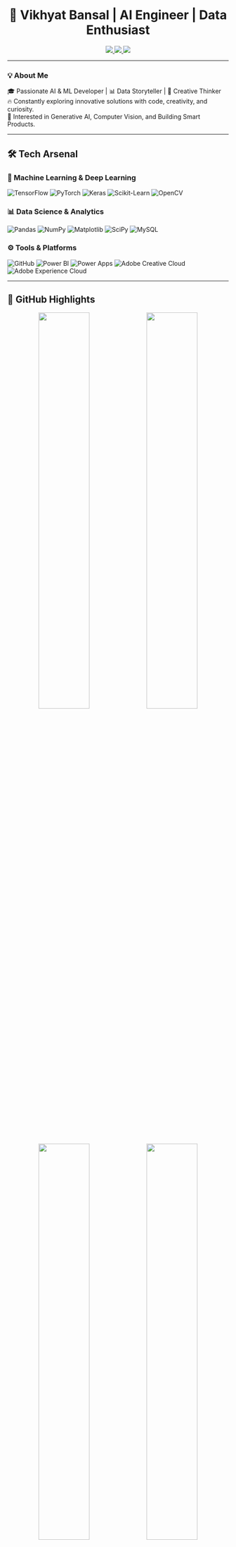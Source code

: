 <h1 align="center">🚀 Vikhyat Bansal | AI Engineer | Data Enthusiast</h1>

<p align="center">
  <a href="https://www.linkedin.com/in/vikhyat-bansal/" target="_blank">
    <img src="https://img.shields.io/badge/LinkedIn-0A66C2?style=for-the-badge&logo=linkedin&logoColor=white"/>
  </a>
  <a href="https://vikhyatbansal.github.io/" target="_blank">
    <img src="https://img.shields.io/badge/Portfolio-000000?style=for-the-badge&logo=firefox&logoColor=#FF7139"/>
  </a>
  <a href="mailto:vikhyatbansal07@gmail.com">
    <img src="https://img.shields.io/badge/Email-D14836?style=for-the-badge&logo=gmail&logoColor=white"/>
  </a>
</p>

---

### 💡 About Me

🎓 Passionate AI & ML Developer | 📊 Data Storyteller | 🎨 Creative Thinker  
🔥 Constantly exploring innovative solutions with code, creativity, and curiosity.  
🧠 Interested in Generative AI, Computer Vision, and Building Smart Products.  

---

## 🛠️ Tech Arsenal

### 🧠 Machine Learning & Deep Learning
![TensorFlow](https://img.shields.io/badge/TensorFlow-FF6F00?style=for-the-badge&logo=tensorflow&logoColor=white)
![PyTorch](https://img.shields.io/badge/PyTorch-EE4C2C?style=for-the-badge&logo=PyTorch&logoColor=white)
![Keras](https://img.shields.io/badge/Keras-D00000?style=for-the-badge&logo=Keras&logoColor=white)
![Scikit-Learn](https://img.shields.io/badge/Scikit--Learn-F7931E?style=for-the-badge&logo=scikit-learn&logoColor=white)
![OpenCV](https://img.shields.io/badge/OpenCV-27338e?style=for-the-badge&logo=opencv&logoColor=white)

### 📊 Data Science & Analytics
![Pandas](https://img.shields.io/badge/Pandas-150458?style=for-the-badge&logo=pandas&logoColor=white)
![NumPy](https://img.shields.io/badge/NumPy-013243?style=for-the-badge&logo=numpy&logoColor=white)
![Matplotlib](https://img.shields.io/badge/Matplotlib-11557C?style=for-the-badge&logo=matplotlib&logoColor=white)
![SciPy](https://img.shields.io/badge/SciPy-8CAAE6?style=for-the-badge&logo=scipy&logoColor=white)
![MySQL](https://img.shields.io/badge/MySQL-00000F?style=for-the-badge&logo=mysql&logoColor=white)

### ⚙️ Tools & Platforms
![GitHub](https://img.shields.io/badge/GitHub-171515?style=for-the-badge&logo=github&logoColor=white)
![Power BI](https://img.shields.io/badge/Power%20BI-F2C811?style=for-the-badge&logo=powerbi&logoColor=black)
![Power Apps](https://img.shields.io/badge/Power_Apps-742774?style=for-the-badge&logo=powerapps&logoColor=white)
![Adobe Creative Cloud](https://img.shields.io/badge/Adobe_Creative_Cloud-DA1F26?style=for-the-badge&logo=Adobe-Creative-Cloud&logoColor=white)
![Adobe Experience Cloud](https://img.shields.io/badge/Adobe_Experience_Cloud-6E5BAA?style=for-the-badge&logo=adobe&logoColor=white)

---

## 🌟 GitHub Highlights

<p align="center">
  <img src="https://awesome-github-stats.azurewebsites.net/user-stats/VikhyatBansal?cardType=level&theme=radical&Border=DD2727" width="48%"/>
  <img src="https://github-readme-streak-stats.herokuapp.com/?user=VikhyatBansal&theme=tokyonight&hide_border=false" width="48%"/>
</p>

<p align="center">
  <img src="https://github-readme-stats.vercel.app/api/top-langs/?username=VikhyatBansal&layout=compact&theme=radical&hide_border=false" width="48%"/>
  <img src="https://github-readme-stats.vercel.app/api?username=VikhyatBansal&show_icons=true&theme=radical&hide_border=false&count_private=true" width="48%"/>
</p>

---

## 🚀 Let's Build Something Amazing

✨ *I'm always open to collaboration, project ideas, and tech discussions!*  
📬 Drop a message via [LinkedIn](https://www.linkedin.com/in/vikhyat-bansal/) or [Email](mailto:vikhyatbansal07@gmail.com)

---

<p align="center">
  <img src="https://readme-typing-svg.herokuapp.com/?lines=Always+learning;Coding+is+my+Superpower;Let’s+Build+Together!&center=true&width=1000&color=00FFFF&size=22">
</p>


